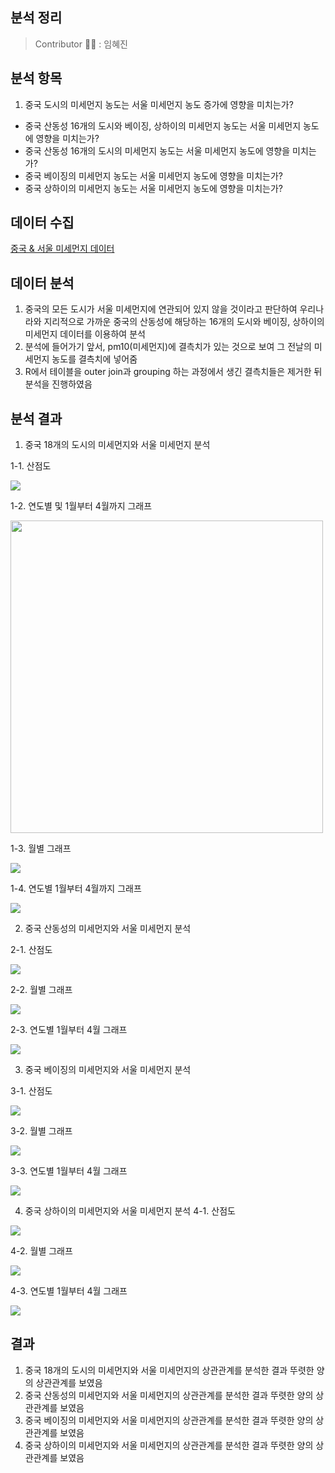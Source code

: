 분석 정리
------------------
> Contributor 👩‍💻 : 임혜진


분석 항목
-------------------
1. 중국 도시의 미세먼지 농도는 서울 미세먼지 농도 증가에 영향을 미치는가? 
  * 중국 산동성 16개의 도시와 베이징, 상하이의 미세먼지 농도는 서울 미세먼지 농도에 영향을 미치는가?
  * 중국 산동성 16개의 도시의 미세먼지 농도는 서울 미세먼지 농도에 영향을 미치는가?
  * 중국 베이징의 미세먼지 농도는 서울 미세먼지 농도에 영향을 미치는가?
  * 중국 상하이의 미세먼지 농도는 서울 미세먼지 농도에 영향을 미치는가?


데이터 수집
--------------------
[중국 & 서울 미세먼지 데이터](https://aqicn.org/data-platform/register/kr/)


데이터 분석
--------------------
1. 중국의 모든 도시가 서울 미세먼지에 연관되어 있지 않을 것이라고 판단하여 우리나라와 지리적으로 가까운 중국의 산동성에 해당하는 16개의 도시와 베이징, 상하이의 미세먼지 데이터를 이용하여 분석
2. 분석에 들어가기 앞서, pm10(미세먼지)에 결측치가 있는 것으로 보여 그 전날의 미세먼지 농도를 결측치에 넣어줌
3. R에서 테이블을 outer join과 grouping 하는 과정에서 생긴 결측치들은 제거한 뒤 분석을 진행하였음


분석 결과
---------------------
1. 중국 18개의 도시의 미세먼지와 서울 미세먼지 분석

 1-1. 산점도
 
  <img src="./screenshot/correlation graph between china and korea.png"> 

 1-2. 연도별 및 1월부터 4월까지 그래프
 
  <img src="./screenshot/graph between china and seoul since 2014.PNG" height = 500>
 
 1-3. 월별 그래프
 
  <img src="./screenshot/graph between china and seoul.PNG">
 
 1-4. 연도별 1월부터 4월까지 그래프
 
  <img src="./screenshot/graph between china and seoul from Jan to Apr.PNG">

2. 중국 산동성의 미세먼지와 서울 미세먼지 분석

 2-1. 산점도
 
  <img src="./screenshot/correlation graph between shandong and seoul.PNG">
 
 2-2. 월별 그래프
 
  <img src="./screenshot/graph between shandong and seoul.PNG">

 2-3. 연도별 1월부터 4월 그래프
 
  <img src="./screenshot/graph between shandong and seoul from Jan to Apr.PNG">

3. 중국 베이징의 미세먼지와 서울 미세먼지 분석

 3-1. 산점도
 
  <img src="./screenshot/correlation graph between beijing and seoul.PNG">

 3-2. 월별 그래프
 
  <img src="./screenshot/graph between beijing and seoul.PNG">

 3-3. 연도별 1월부터 4월 그래프
 
  <img src="./screenshot/graph between beijing and seoul from Jan to Apr.PNG">

4. 중국 상하이의 미세먼지와 서울 미세먼지 분석
 4-1. 산점도
 
  <img src="./screenshot/correlation graph between shanghai and seoul.PNG">

 4-2. 월별 그래프
 
  <img src="./screenshot/graph between shanghai and seoul.PNG">
 
 4-3. 연도별 1월부터 4월 그래프
 
  <img src="./screenshot/graph between shanghai and seoul for Jan to Apr.PNG">


결과
------------------------
1. 중국 18개의 도시의 미세먼지와 서울 미세먼지의 상관관계를 분석한 결과 뚜렷한 양의 상관관계를 보였음
2. 중국 산동성의 미세먼지와 서울 미세먼지의 상관관계를 분석한 결과 뚜렷한 양의 상관관계를 보였음
3. 중국 베이징의 미세먼지와 서울 미세먼지의 상관관계를 분석한 결과 뚜렷한 양의 상관관계를 보였음
4. 중국 상하이의 미세먼지와 서울 미세먼지의 상관관계를 분석한 결과 뚜렷한 양의 상관관계를 보였음
